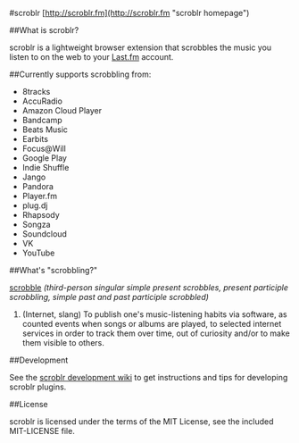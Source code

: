 #scroblr
[http://scroblr.fm](http://scroblr.fm "scroblr homepage")

##What is scroblr?

scroblr is a lightweight browser extension that scrobbles the music you listen to on the web to your [Last.fm](http://last.fm "Last.fm") account.

##Currently supports scrobbling from:

- 8tracks
- AccuRadio
- Amazon Cloud Player
- Bandcamp
- Beats Music
- Earbits
- Focus@Will
- Google Play
- Indie Shuffle
- Jango
- Pandora
- Player.fm
- plug.dj
- Rhapsody
- Songza
- Soundcloud
- VK
- YouTube

##What's "scrobbling?"

[scrobble](http://en.wiktionary.org/wiki/scrobble "scrobble definition") *(third-person singular simple present scrobbles, present participle scrobbling, simple past and past participle scrobbled)*
1. (Internet, slang) To publish one's music-listening habits via software, as counted events when songs or albums are played, to selected internet services in order to track them over time, out of curiosity and/or to make them visible to others.

##Development

See the [scroblr development wiki](https://github.com/cgravolet/scroblr/wiki/_pages) to get instructions and tips for developing scroblr plugins.

##License

scroblr is licensed under the terms of the MIT License, see the included MIT-LICENSE file.
